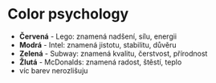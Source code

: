 # Color psychology
- **Červená** \- Lego: znamená nadšení, sílu, energii
- **Modrá** \- Intel: znamená jistotu, stabilitu, důvěru
- **Zelená** \- Subway: znamená kvalitu, čerstvost, přírodnost  
- **Žlutá** \- McDonalds: znamená radost, štěstí, teplo
- víc barev nerozlišuju
